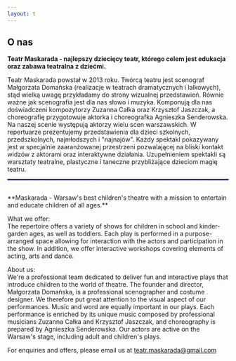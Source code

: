 ```yaml
---
layout: t
---
```


## O nas

**Teatr Maskarada - najlepszy dziecięcy teatr, którego celem jest edukacja oraz zabawa teatralna z dziećmi.**

Teatr Maskarada powstał w 2013 roku. Twórcą teatru jest scenograf Małgorzata Domańska (realizacje w teatrach dramatycznych i lalkowych), stąd wielką uwagę przykładamy do strony wizualnej przedstawień. Równie ważne jak scenografia jest dla nas słowo i muzyka. Komponują dla nas doświadczeni kompozytorzy Zuzanna Całka oraz Krzysztof Jaszczak, a choreografię przygotowuje aktorka i choreografka Agnieszka Senderowska. Na naszej scenie występują aktorzy wielu scen warszawskich. W repertuarze prezentujemy przedstawienia dla dzieci szkolnych, przedszkolnych, najmłodszych i "najnajów". Każdy spektakl pokazywany jest w specjalnie zaaranżowanej przestrzeni pozwalającej na bliski kontakt widzów z aktorami oraz interaktywne działania. Uzupełnieniem spektakli są warsztaty teatralne, plastyczne i taneczne przybliżające dzieciom magię teatru.  

<hr style="border: 1px dashed blue;" />  
<br />
**Maskarada - Warsaw's best children's theatre with a mission to entertain and educate children of all ages.** 

What we offer:  
The repertoire offers a variety of shows for children in school and kinder-garden ages, as well as toddlers. Each play is performed in a purpose-arranged space allowing for interaction with the actors and participation in the show. In addition, we offer interactive workshops covering elements of acting, arts and dance.  

About us:  
We're a professional team dedicated to deliver fun and interactive plays that introduce children to the world of theatre. The founder and director, Małgorzata Domańska, is a professional scenographer and costume designer. We therefore put great attention to the visual aspect of our performances. Music and word are equally important in our plays. Each performance is enriched by its unique music composed by professional musicians Zuzanna Całka and Krzysztof Jaszczak, and choreography is prepared by Agnieszka Senderowska. Our actors are active on the Warsaw's stage, including adult and children's plays.  

For enquiries and offers, please email us at teatr.maskarada@gmail.com